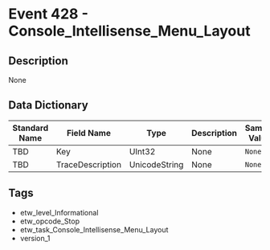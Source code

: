 # Event 428 - Console_Intellisense_Menu_Layout

## Description
None

## Data Dictionary
|Standard Name|Field Name|Type|Description|Sample Value|
|---|---|---|---|---|
|TBD|Key|UInt32|None|`None`|
|TBD|TraceDescription|UnicodeString|None|`None`|

## Tags
* etw_level_Informational
* etw_opcode_Stop
* etw_task_Console_Intellisense_Menu_Layout
* version_1